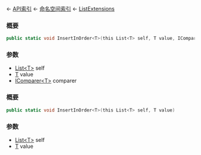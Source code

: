 ← [API索引](Api-Index) ← [命名空间索引](Namespace-Index) ← [ListExtensions](System.Collections.Generic.ListExtensions)

### 概要

```csharp
public static void InsertInOrder<T>(this List<T> self, T value, IComparer<T> comparer)
```

### 参数

* [List&lt;T&gt;](https://docs.microsoft.com/en-us/dotnet/api/System.Collections.Generic.List-1?view=netframework-4.6) self
* [T]() value
* [IComparer&lt;T&gt;](https://docs.microsoft.com/en-us/dotnet/api/System.Collections.Generic.IComparer-1?view=netframework-4.6) comparer
### 概要

```csharp
public static void InsertInOrder<T>(this List<T> self, T value)
```

### 参数

* [List&lt;T&gt;](https://docs.microsoft.com/en-us/dotnet/api/System.Collections.Generic.List-1?view=netframework-4.6) self
* [T]() value

